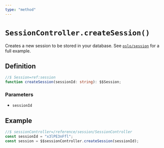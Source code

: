 ```yaml
---
type: "method"
---
```


# `SessionController.createSession()`

Creates a new session to be stored in your database. See [`oslo/session`](/reference/session) for a full example.

## Definition

```ts
//$ Session=ref:session
function createSession(sessionId: string): $$Session;
```

### Parameters

- `sessionId`

## Example

```ts
//$ sessionController=/reference/session/SessionController
const sessionId = "x3lPE3nFfl";
const session = $$sessionController.createSession(sessionId);
```
